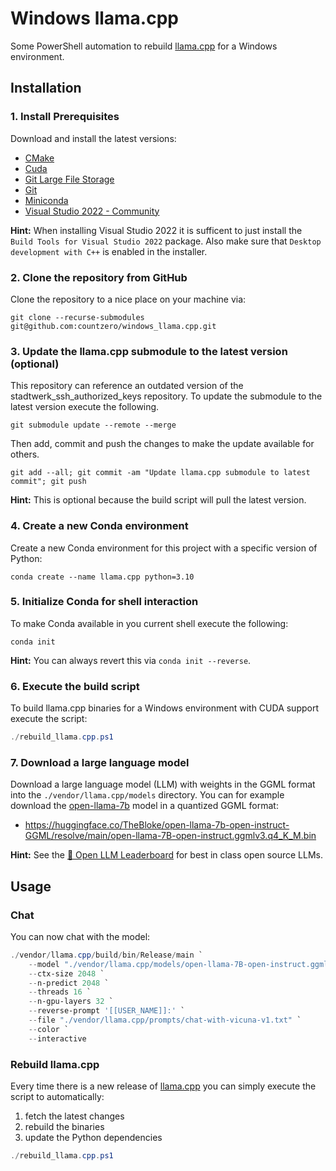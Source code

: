 # Windows llama.cpp

Some PowerShell automation to rebuild [llama.cpp](https://github.com/ggerganov/llama.cpp) for a Windows environment.

## Installation

### 1. Install Prerequisites

Download and install the latest versions:

* [CMake](https://cmake.org/download/)
* [Cuda](https://developer.nvidia.com/cuda-downloads)
* [Git Large File Storage](https://git-lfs.com)
* [Git](https://git-scm.com/download^^)
* [Miniconda](https://conda.io/projects/conda/en/stable/user-guide/install)
* [Visual Studio 2022 - Community](https://visualstudio.microsoft.com/downloads/)

**Hint:** When installing Visual Studio 2022 it is sufficent to just install the `Build Tools for Visual Studio 2022` package. Also make sure that `Desktop development with C++` is enabled in the installer.

### 2. Clone the repository from GitHub

Clone the repository to a nice place on your machine via:

```Shell
git clone --recurse-submodules git@github.com:countzero/windows_llama.cpp.git
```

### 3. Update the llama.cpp submodule to the latest version (optional)
This repository can reference an outdated version of the stadtwerk_ssh_authorized_keys repository. To update the submodule to the latest version execute the following.

```Shell
git submodule update --remote --merge
```

Then add, commit and push the changes to make the update available for others.

```Shell
git add --all; git commit -am "Update llama.cpp submodule to latest commit"; git push
```

**Hint:** This is optional because the build script will pull the latest version.

### 4. Create a new Conda environment

Create a new Conda environment for this project with a specific version of Python:

```Shell
conda create --name llama.cpp python=3.10
```

### 5. Initialize Conda for shell interaction

To make Conda available in you current shell execute the following:

```Shell
conda init
```

**Hint:** You can always revert this via `conda init --reverse`.

### 6. Execute the build script

To build llama.cpp binaries for a Windows environment with CUDA support execute the script:

```PowerShell
./rebuild_llama.cpp.ps1
```

### 7. Download a large language model

Download a large language model (LLM) with weights in the GGML format into the `./vendor/llama.cpp/models` directory. You can for example download the [open-llama-7b](https://huggingface.co/openlm-research/open_llama_7b) model in a quantized GGML format:

* https://huggingface.co/TheBloke/open-llama-7b-open-instruct-GGML/resolve/main/open-llama-7B-open-instruct.ggmlv3.q4_K_M.bin

**Hint:** See the [🤗 Open LLM Leaderboard](https://huggingface.co/spaces/HuggingFaceH4/open_llm_leaderboard) for best in class open source LLMs.

## Usage

### Chat

You can now chat with the model:

```PowerShell
./vendor/llama.cpp/build/bin/Release/main `
    --model "./vendor/llama.cpp/models/open-llama-7B-open-instruct.ggmlv3.q4_K_M.bin" `
    --ctx-size 2048 `
    --n-predict 2048 `
    --threads 16 `
    --n-gpu-layers 32 `
    --reverse-prompt '[[USER_NAME]]:' `
    --file "./vendor/llama.cpp/prompts/chat-with-vicuna-v1.txt" `
    --color `
    --interactive
```

### Rebuild llama.cpp

Every time there is a new release of [llama.cpp](https://github.com/ggerganov/llama.cpp) you can simply execute the script to automatically:

1. fetch the latest changes
2. rebuild the binaries
3. update the Python dependencies

```PowerShell
./rebuild_llama.cpp.ps1
```
